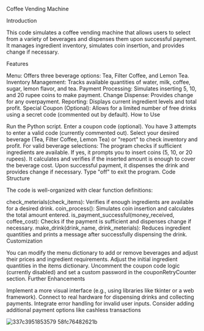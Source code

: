 Coffee Vending Machine

Introduction

This code simulates a coffee vending machine that allows users to select from a variety of beverages and dispenses them upon successful payment. It manages ingredient inventory, simulates coin insertion, and provides change if necessary.

Features

Menu: Offers three beverage options: Tea, Filter Coffee, and Lemon Tea.
Inventory Management: Tracks available quantities of water, milk, coffee, sugar, lemon flavor, and tea.
Payment Processing: Simulates inserting 5, 10, and 20 rupee coins to make payment.
Change Dispense: Provides change for any overpayment.
Reporting: Displays current ingredient levels and total profit.
Special Coupon (Optional): Allows for a limited number of free drinks using a secret code (commented out by default).
How to Use

Run the Python script.
Enter a coupon code (optional). You have 3 attempts to enter a valid code (currently commented out).
Select your desired beverage (Tea, Filter Coffee, Lemon Tea) or "report" to check inventory and profit.
For valid beverage selections:
The program checks if sufficient ingredients are available.
If yes, it prompts you to insert coins (5, 10, or 20 rupees).
It calculates and verifies if the inserted amount is enough to cover the beverage cost.
Upon successful payment, it dispenses the drink and provides change if necessary.
Type "off" to exit the program.
Code Structure

The code is well-organized with clear function definitions:

check_meterials(check_items): Verifies if enough ingredients are available for a desired drink.
coin_process(): Simulates coin insertion and calculates the total amount entered.
is_payment_successful(money_received, coffee_cost): Checks if the payment is sufficient and dispenses change if necessary.
make_drink(drink_name, drink_meterials): Reduces ingredient quantities and prints a message after successfully dispensing the drink.
Customization

You can modify the menu dictionary to add or remove beverages and adjust their prices and ingredient requirements.
Adjust the initial ingredient quantities in the items dictionary.
Uncomment the coupon code logic (currently disabled) and set a custom password in the couponRetryCounter section.
Further Enhancements

Implement a more visual interface (e.g., using libraries like tkinter or a web framework).
Connect to real hardware for dispensing drinks and collecting payments.
Integrate error handling for invalid user inputs.
Consider adding additional payment options like cashless transactions


![337c3951853579 58fc76482621b](https://github.com/GhoshAgniva/Coffee-vending-Machine/assets/130777118/11eadd3e-ee53-4265-9fa6-52fd862b0165)

